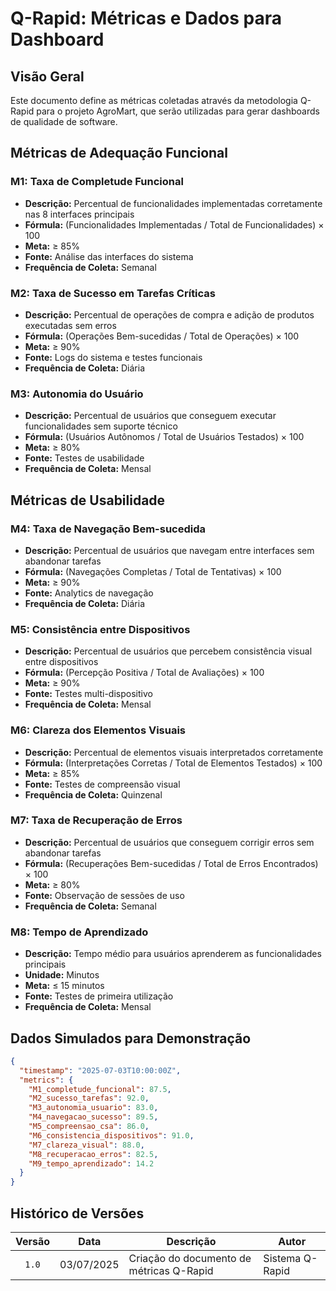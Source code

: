 # Q-Rapid: Métricas e Dados para Dashboard

## Visão Geral
Este documento define as métricas coletadas através da metodologia Q-Rapid para o projeto AgroMart, que serão utilizadas para gerar dashboards de qualidade de software.

## Métricas de Adequação Funcional

### M1: Taxa de Completude Funcional
- **Descrição:** Percentual de funcionalidades implementadas corretamente nas 8 interfaces principais
- **Fórmula:** (Funcionalidades Implementadas / Total de Funcionalidades) × 100
- **Meta:** ≥ 85%
- **Fonte:** Análise das interfaces do sistema
- **Frequência de Coleta:** Semanal

### M2: Taxa de Sucesso em Tarefas Críticas
- **Descrição:** Percentual de operações de compra e adição de produtos executadas sem erros
- **Fórmula:** (Operações Bem-sucedidas / Total de Operações) × 100
- **Meta:** ≥ 90%
- **Fonte:** Logs do sistema e testes funcionais
- **Frequência de Coleta:** Diária

### M3: Autonomia do Usuário
- **Descrição:** Percentual de usuários que conseguem executar funcionalidades sem suporte técnico
- **Fórmula:** (Usuários Autônomos / Total de Usuários Testados) × 100
- **Meta:** ≥ 80%
- **Fonte:** Testes de usabilidade
- **Frequência de Coleta:** Mensal

## Métricas de Usabilidade

### M4: Taxa de Navegação Bem-sucedida
- **Descrição:** Percentual de usuários que navegam entre interfaces sem abandonar tarefas
- **Fórmula:** (Navegações Completas / Total de Tentativas) × 100
- **Meta:** ≥ 90%
- **Fonte:** Analytics de navegação
- **Frequência de Coleta:** Diária

### M5: Consistência entre Dispositivos
- **Descrição:** Percentual de usuários que percebem consistência visual entre dispositivos
- **Fórmula:** (Percepção Positiva / Total de Avaliações) × 100
- **Meta:** ≥ 90%
- **Fonte:** Testes multi-dispositivo
- **Frequência de Coleta:** Mensal

### M6: Clareza dos Elementos Visuais
- **Descrição:** Percentual de elementos visuais interpretados corretamente
- **Fórmula:** (Interpretações Corretas / Total de Elementos Testados) × 100
- **Meta:** ≥ 85%
- **Fonte:** Testes de compreensão visual
- **Frequência de Coleta:** Quinzenal

### M7: Taxa de Recuperação de Erros
- **Descrição:** Percentual de usuários que conseguem corrigir erros sem abandonar tarefas
- **Fórmula:** (Recuperações Bem-sucedidas / Total de Erros Encontrados) × 100
- **Meta:** ≥ 80%
- **Fonte:** Observação de sessões de uso
- **Frequência de Coleta:** Semanal

### M8: Tempo de Aprendizado
- **Descrição:** Tempo médio para usuários aprenderem as funcionalidades principais
- **Unidade:** Minutos
- **Meta:** ≤ 15 minutos
- **Fonte:** Testes de primeira utilização
- **Frequência de Coleta:** Mensal

## Dados Simulados para Demonstração

```json
{
  "timestamp": "2025-07-03T10:00:00Z",
  "metrics": {
    "M1_completude_funcional": 87.5,
    "M2_sucesso_tarefas": 92.0,
    "M3_autonomia_usuario": 83.0,
    "M4_navegacao_sucesso": 89.5,
    "M5_compreensao_csa": 86.0,
    "M6_consistencia_dispositivos": 91.0,
    "M7_clareza_visual": 88.0,
    "M8_recuperacao_erros": 82.5,
    "M9_tempo_aprendizado": 14.2
  }
}
```

## Histórico de Versões

| Versão | Data | Descrição | Autor |
|:----:|----|---------|----|
|`1.0`|03/07/2025|Criação do documento de métricas Q-Rapid|Sistema Q-Rapid|
